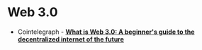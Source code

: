 # Web 3.0

- Cointelegraph - [**What is Web 3.0: A beginner's guide to the decentralized internet of the future**](https://cointelegraph.com/learn/what-is-web-3-0-a-beginners-guide-to-the-decentralized-internet-of-the-future)
